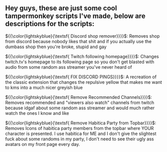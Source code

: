 ## Hey guys, these are just some cool tampermonkey scripts I've made, below are descriptions for the scripts:

${{\color{lightskyblue}{\textsf{ Discord shop remover}}}}\$: Removes shop from discord because nobody likes that shit and if you actually use the dumbass shop then you're broke, stupid and gay

${{\color{lightskyblue}{\textsf{ Twitch following homepage}}}}\$: Changes twitch.tv's homepage to its following page so you don't get blasted with audio from some random ass streamer you've never heard of

${{\color{lightskyblue}{\textsf{ FIX DISCORD PINGS}}}}\$: A recreation of the classic extension that changes the repulsive yellow that makes me want to kms into a much nicer greyish blue

${{\color{lightskyblue}{\textsf{ Remove Recommended Channels}}}}\$: Removes recommended and "viewers also watch" channels from twitch because idgaf about some random ass streamer and would much rather watch the ones I know and like

${{\color{lightskyblue}{\textsf{ Remove Habitica Party from Topbar}}}}\$: Removes Icons of habitica party members from the topbar where YOUR character is presented. I use habitica for ME and I don't give the slightest fuck about some randoms in my party, I don't need to see their ugly ass avatars on my front page every day.
